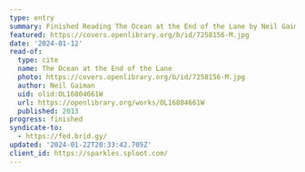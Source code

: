 ```yaml
---
type: entry
summary: Finished Reading The Ocean at the End of the Lane by Neil Gaiman
featured: https://covers.openlibrary.org/b/id/7258156-M.jpg
date: '2024-01-12'
read-of:
  type: cite
  name: The Ocean at the End of the Lane
  photo: https://covers.openlibrary.org/b/id/7258156-M.jpg
  author: Neil Gaiman
  uid: olid:OL16804661W
  url: https://openlibrary.org/works/OL16804661W
  published: 2013
progress: finished
syndicate-to:
  - https://fed.brid.gy/
updated: '2024-01-22T20:33:42.705Z'
client_id: https://sparkles.sploot.com/
---
```

